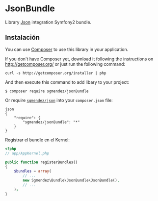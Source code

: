 JsonBundle
===============

Library [Json](http://sgmendez.github.io/json/) integration Symfony2 bundle.

## Instalación

You can use [Composer](https://getcomposer.org) to use this library in 
your application.

If you don't have Composer yet, download it following the instructions on
http://getcomposer.org/ or just run the following command:

```
curl -s http://getcomposer.org/installer | php
```
And then execute this command to add libary to your project:

```
$ composer require sgmendez/jsonBundle
```
Or require [`sgmendez/json`](http://sgmendez.github.io/json/)
into your `composer.json` file:


``` 
json
{
    "require": {
        "sgmendez/jsonBundle": "*"
    }
}
```

Registrar el bundle en el Kernel:

```php
<?php
// app/AppKernel.php

public function registerBundles()
{
    $bundles = array(
        // ...
        new Sgmendez\Bundle\JsonBundle\JsonBundle(),
        // ...
    );
}
```
